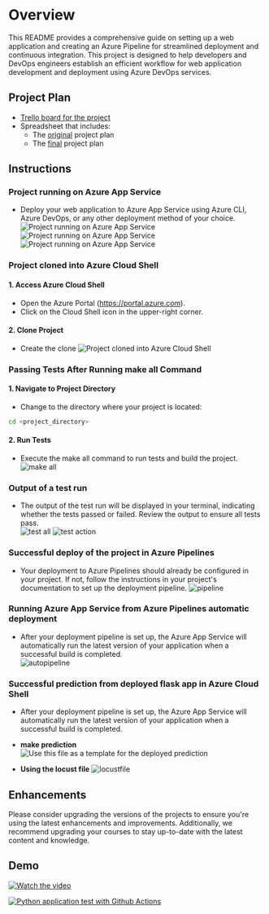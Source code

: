 # Overview

This README provides a comprehensive guide on setting up a web application and creating an Azure Pipeline for streamlined deployment and continuous integration. This project is designed to help developers and DevOps engineers establish an efficient workflow for web application development and deployment using Azure DevOps services.

## Project Plan

* [Trello board for the project](https://trello.com/b/dyM9anQv/building-ci-cd-pipeline)
* Spreadsheet that includes:
  * The [original](https://docs.google.com/spreadsheets/d/16ja-pMVaXWIozAIDHGYrRSwYyVIbuzBHSg1zjiCkXZE/edit?usp=sharing) project plan
  * The [final](https://docs.google.com/spreadsheets/d/1tNBkEXDg3wKSsdqceFdp_zETSuWycQUvltIu6fD3_jE/edit?usp=sharing) project plan

## Instructions

### Project running on Azure App Service

* Deploy your web application to Azure App Service using Azure CLI, Azure DevOps, or any other deployment method of your choice.\
![Project running on Azure App Service](./img/create%20webapp.png)
![Project running on Azure App Service](./img/Skerlar.png)
![Project running on Azure App Service](./img/log-tail.png)

### Project cloned into Azure Cloud Shell

#### 1. Access Azure Cloud Shell

* Open the Azure Portal (<https://portal.azure.com>).
* Click on the Cloud Shell icon in the upper-right corner.

#### 2. Clone Project

* Create the clone
![Project cloned into Azure Cloud Shell](./img/git_clone_webapp.png)

### Passing Tests After Running make all Command

#### 1. Navigate to Project Directory

* Change to the directory where your project is located:

```bash
cd <project_directory>
```

#### 2. Run Tests

* Execute the make all command to run tests and build the project.\
![make all](./img/make-all.jpg)

### Output of a test run

* The output of the test run will be displayed in your terminal, indicating whether the tests passed or failed. Review the output to ensure all tests pass.\
![test all](./img/make-test.png)
![test action](/img/test-actions.png)

### Successful deploy of the project in Azure Pipelines

* Your deployment to Azure Pipelines should already be configured in your project. If not, follow the instructions in your project's documentation to set up the deployment pipeline.
![pipeline](./img/pipeline-succes.png)

### Running Azure App Service from Azure Pipelines automatic deployment

* After your deployment pipeline is set up, the Azure App Service will automatically run the latest version of your application when a successful build is completed.\
![autopipeline](./img/auto-deploy.png)

### Successful prediction from deployed flask app in Azure Cloud Shell

* After your deployment pipeline is set up, the Azure App Service will automatically run the latest version of your application when a successful build is completed.

* **make prediction**
![Use this file as a template for the deployed prediction](./img/prediction.png)

* **Using the locust file**
![locustfile](./img/locust_img.png)
>
## Enhancements

Please consider upgrading the versions of the projects to ensure you're using the latest enhancements and improvements. Additionally, we recommend upgrading your courses to stay up-to-date with the latest content and knowledge.

## Demo

[![Watch the video](./img/diagram.jpg)](https://youtu.be/9hJPGa2GdpE)

[![Python application test with Github Actions](https://github.com/Luiyi-Hurtado/Building-a-CI_CD-Pipeline/actions/workflows/pythonapp.yml/badge.svg)](https://github.com/Luiyi-Hurtado/Building-a-CI_CD-Pipeline/actions/workflows/pythonapp.yml)
